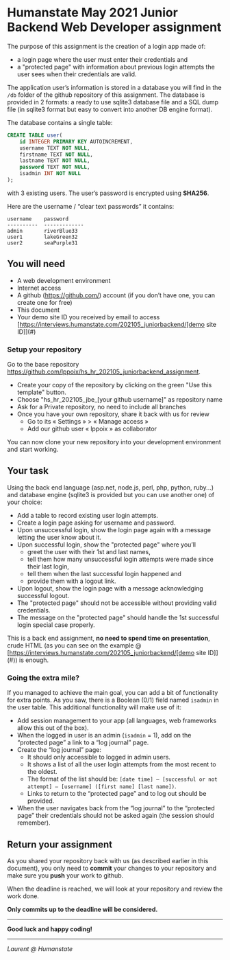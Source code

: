 # Humanstate May 2021 Junior Backend Web Developer assignment

The purpose of this assignment is the creation of a login app made of:

- a login page where the user must enter their credentials and
- a "protected page" with information about previous login attempts the user sees when their credentials are valid.

The application user’s information is stored in a database you will find in the `/db` folder of the github repository of this assignment. The database is provided in 2 formats: a ready to use sqlite3 database file and a SQL dump file (in sqlite3 format but easy to convert into another DB engine format).

The database contains a single table:

```sql
CREATE TABLE user(
    id INTEGER PRIMARY KEY AUTOINCREMENT,
    username TEXT NOT NULL,
    firstname TEXT NOT NULL,
    lastname TEXT NOT NULL,
    password TEXT NOT NULL,
    isadmin INT NOT NULL
);
```

with 3 existing users. The user’s password is encrypted using **SHA256**.

Here are the username / “clear text passwords” it contains:

```
username    password
----------  -------------
admin       riverBlue33
user1       lakeGreen32
user2       seaPurple31
```

## You will need

- A web development environment
- Internet access
- A github (https://github.com/) account (if you don’t have one, you can create one for free)
- This document
- Your demo site ID you received by email to access [https://interviews.humanstate.com/202105_juniorbackend/[demo site ID]](#)

### Setup your repository

Go to the base repository https://github.com/lppoix/hs_hr_202105_juniorbackend_assignment.
- Create your copy of the repository by clicking on the green "Use this template" button.
- Choose "hs_hr_202105_jbe_[your github username]"  as repository name
- Ask for a Private repository, no need to include all branches
- Once you have your own repository, share it back with us for review
    - Go to its « Settings » > « Manage access »
    - Add our github user « lppoix » as collaborator
    
You can now clone your new repository into your development environment and start working.

## Your task

Using the back end language (asp.net, node.js, perl, php, python, ruby...) and database engine (sqlite3 is provided but you can use another one) of your choice:

- Add a table to record existing user login attempts.
- Create a login page asking for username and password.
- Upon unsuccessful login, show the login page again with a message letting the user know about it.
- Upon successful login, show the "protected page" where you’ll
	- greet the user with their 1st and last names,
	- tell them how many unsuccessful login attempts were made since their last login,
	- tell them when the last successful login happened and
	- provide them with a logout link.
- Upon logout, show the login page with a message acknowledging successful logout.
- The "protected page" should not be accessible without providing valid credentials.
- The message on the "protected page" should handle the 1st successful login special case properly.

This is a back end assignment, **no need to spend time on presentation**, crude HTML (as you can see on the example @ [https://interviews.humanstate.com/202105_juniorbackend/[demo site ID]](#)) is enough.

### Going the extra mile?

If you managed to achieve the main goal, you can add a bit of functionality for extra points. As you saw, there is a Boolean (0/1) field named `isadmin` in the user table. This additional functionality will make use of it:

- Add session management to your app (all languages, web frameworks allow this out of the box).
- When the logged in user is an admin (`isadmin` = 1), add on the “protected page” a link to a “log journal” page.
- Create the “log journal” page:
	- It should only accessible to logged in admin users.
	- It shows a list of all the user login attempts from the most recent to the oldest.
	- The format of the list should be: `[date time] – [successful or not attempt] – [username] ([first name] [last name])`.
	- Links to return to the “protected page” and to log out should be provided.
- When the user navigates back from the “log journal” to the “protected page” their credentials should not be asked again (the session should remember).

## Return your assignment

As you shared your repository back with us (as described earlier in this document), you only need to **commit** your changes to your repository and make sure you **push** your work to github.

When the deadline is reached, we will look at your repository and review the work done.

**Only commits up to the deadline will be considered.**

---


**Good luck and happy coding!**

---

*Laurent @ Humanstate*

